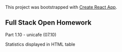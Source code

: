 This project was bootstrapped with [Create React App](https://github.com/facebook/create-react-app).

## Full Stack Open Homework

Part 1.10 - unicafe (07.10)

Statistics displayed in HTML table